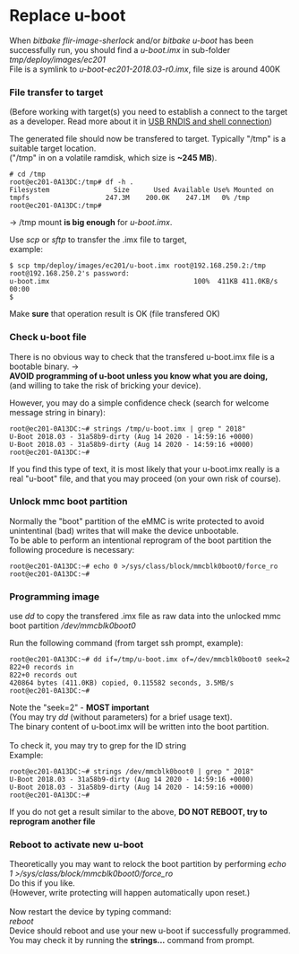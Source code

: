 Replace u-boot
==============
When _bitbake flir-image-sherlock_ and/or _bitbake u-boot_ has been successfully run, you should find a _u-boot.imx_ in sub-folder _tmp/deploy/images/ec201_<br>
File is a symlink to _u-boot-ec201-2018.03-r0.imx_, file size is around 400K <br>

### File transfer to target
(Before working with target(s) you need to establish a connect to the target as a developer. Read more about it in [USB RNDIS and shell connection](rndis.md))<br>

The generated file should now be transfered to target. 
Typically "/tmp" is a suitable target location. <br>
("/tmp" in on a volatile ramdisk, which size is **~245 MB**).
~~~console
# cd /tmp
root@ec201-0A13DC:/tmp# df -h .
Filesystem                Size      Used Available Use% Mounted on
tmpfs                   247.3M    200.0K    247.1M   0% /tmp
root@ec201-0A13DC:/tmp# 
~~~
-> /tmp mount **is big enough** for _u-boot.imx_.<br>

Use _scp_ or _sftp_ to transfer the .imx file to target,<br>
example:
~~~console
$ scp tmp/deploy/images/ec201/u-boot.imx root@192.168.250.2:/tmp
root@192.168.250.2's password: 
u-boot.imx                                    100%  411KB 411.0KB/s   00:00    
$ 
~~~
Make **sure** that operation result is OK (file transfered OK)<br>

### Check u-boot file 
There is no obvious way to check that the transfered u-boot.imx file is a
bootable binary. -><br>
**AVOID programming of u-boot unless you know what you are doing,**<br>
(and willing to take the risk of bricking your device).

However, you may do a simple confidence check
(search for welcome message string in binary):
~~~console
root@ec201-0A13DC:~# strings /tmp/u-boot.imx | grep " 2018"
U-Boot 2018.03 - 31a58b9-dirty (Aug 14 2020 - 14:59:16 +0000)
U-Boot 2018.03 - 31a58b9-dirty (Aug 14 2020 - 14:59:16 +0000)
root@ec201-0A13DC:~# 
~~~
If you find this type of text, it is most likely that your u-boot.imx really is a real "u-boot" file, and that you may proceed (on your own risk of course).

### Unlock mmc boot partition
Normally the "boot" partition of the eMMC is write protected to avoid unintentinal (bad) writes that will make the device unbootable.<br>
To be able to perform an intentional reprogram of the boot partition the following procedure is necessary:
~~~console
root@ec201-0A13DC:~# echo 0 >/sys/class/block/mmcblk0boot0/force_ro
root@ec201-0A13DC:~#
~~~

### Programming image
use _dd_ to copy the transfered .imx file as raw data into the unlocked mmc boot partition _/dev/mmcblk0boot0_<br>

Run the following command (from target ssh prompt, example):
~~~console
root@ec201-0A13DC:~# dd if=/tmp/u-boot.imx of=/dev/mmcblk0boot0 seek=2
822+0 records in
822+0 records out
420864 bytes (411.0KB) copied, 0.115582 seconds, 3.5MB/s
root@ec201-0A13DC:~# 
~~~
Note the "seek=2" - **MOST important**<br> 
(You may try _dd_ (without parameters) for a brief usage text).<br>
The binary content of u-boot.imx will be written into the boot partition.<br><br>
To check it, you may try to grep for the ID string<br>
Example:<br>
~~~console
root@ec201-0A13DC:~# strings /dev/mmcblk0boot0 | grep " 2018"
U-Boot 2018.03 - 31a58b9-dirty (Aug 14 2020 - 14:59:16 +0000)
U-Boot 2018.03 - 31a58b9-dirty (Aug 14 2020 - 14:59:16 +0000)
root@ec201-0A13DC:~#
~~~
If you do not get a result similar to the above, **DO NOT REBOOT, try to reprogram another file**

### Reboot to activate new u-boot
Theoretically you may want to relock the boot partition by performing _echo 1 >/sys/class/block/mmcblk0boot0/force_ro_<br>
Do this if you like.<br>
(However, write protecting will happen automatically upon reset.)<br><br>
Now restart the device by typing command:<br>
_reboot_ <br>
Device should reboot and use your new u-boot if successfully programmed.<br>
You may check it by running the **strings...** command from prompt.


